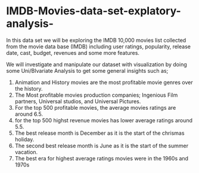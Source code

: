 # IMDB-Movies-data-set-explatory-analysis-

In this data set we will be exploring the IMDB 10,000 movies list collected from the movie data base (IMDB) including user ratings, popularity, release date, cast, budget, revenues and some more features.

We will investigate and manipulate our dataset with visualization by doing some Uni/BIvariate Analysis to get some general insights such as;
1) Animation and History movies are the most profitable movie genres over the history.
2) The Most profitable movies production companies; Ingenious Film partners, Universal studios, and Universal Pictures.
3) For the top 500 profitable movies, the average movies ratings are around 6.5.
4) for the top 500 highst revenue movies has lower average ratings around 5.5.
5) The best release month is December as it is the start of the chrismas holiday.
6) The second best release month is June as it is the start of the summer vacation.
7) The best era for highest average ratings movies were in the 1960s and 1970s
